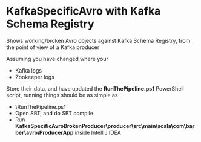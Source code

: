 # KafkaSpecificAvro with Kafka Schema Registry 

Shows working/broken Avro objects against Kafka Schema Registry, from the point of view of a Kafka producer

Assuming you have changed where your

- Kafka logs
- Zookeeper logs

Store their data, and have updated the **RunThePipeline.ps1** PowerShell script, running things should be as simple as

- \RunThePipeline.ps1
- Open SBT, and do SBT compile
- Run **KafkaSpecificAvroBrokenProducer\producer\src\main\scala\com\barber\avro\ProducerApp** inside IntelliJ IDEA

